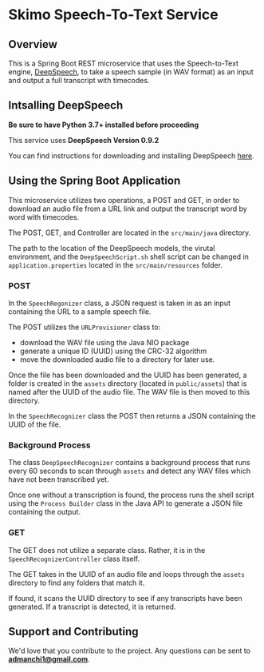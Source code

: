 # Skimo Speech-To-Text Service

## Overview
This is a Spring Boot REST microservice that uses the Speech-to-Text engine, [DeepSpeech](https://github.com/mozilla/DeepSpeech), to take a speech sample (in WAV format) as an input and output a full transcript with timecodes.

## Intsalling DeepSpeech
**Be sure to have Python 3.7+ installed before proceeding**

This service uses **DeepSpeech Version 0.9.2** 

You can find instructions for downloading and installing DeepSpeech [here](https://deepspeech.readthedocs.io/en/v0.9.2/).  

## Using the Spring Boot Application 

This microservice utilizes two operations, a POST and GET, in order to download an audio file from a URL link and output the transcript word by word with timecodes.

The POST, GET, and Controller are located in the `src/main/java` directory.

The path to the location of the DeepSpeech models, the virutal environment, and the `DeepSpeechScript.sh` shell script can be changed in `application.properties` located in the `src/main/resources` folder.  

### POST
In the `SpeechRegonizer` class, a JSON request is taken in as an input containing the URL to a sample speech file. 

The POST utilizes the `URLProvisioner` class to: 
* download the WAV file using the Java NIO package 
* generate a unique ID (UUID) using the CRC-32 algorithm  
* move the downloaded audio file to a directory for later use.

Once the file has been downloaded and the UUID has been generated, a folder is created in the `assets` directory (located in `public/assets`) that is named after the UUID of the audio file. The WAV file is then moved to this directory. 

In the `SpeechRecognizer` class the POST then returns a JSON containing the UUID of the file. 

### Background Process

The class `DeepSpeechRecognizer` contains a background process that runs every 60 seconds to scan through `assets` and detect any WAV files which have not been transcribed yet. 

Once one without a transcription is found, the process runs the shell script using the `Process Builder` class in the Java API to generate a JSON file containing the output.  

### GET

The GET does not utilize a separate class. Rather, it is in the `SpeechRecognizerController` class itself. 

The GET takes in the UUID of an audio file and loops through the `assets` directory to find any folders that match it. 

If found, it scans the UUID directory to see if any transcripts have been generated. If a transcript is detected, it is returned.  


## Support and Contributing

We'd love that you contribute to the project. Any questions can be sent to **admanchi1@gmail.com**.


















